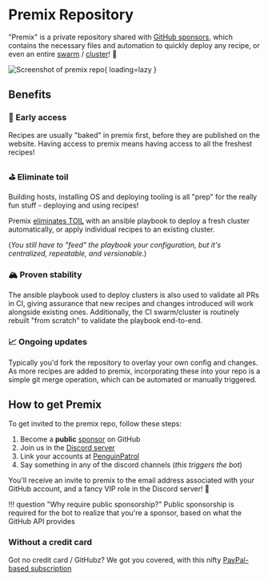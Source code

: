 # Premix Repository

"Premix" is a private repository shared with [GitHub sponsors](https://github.com/sponsors/funkypenguin), which contains the necessary files and automation to quickly deploy any recipe, or even an entire [swarm](/docker/) / [cluster](/kubernetes/)! :muscle:

![Screenshot of premix repo](/images/premix.png){ loading=lazy }

## Benefits

### 🎁 Early access

Recipes are usually "baked" in premix first, before they are published on the website. Having access to premix means having access to all the freshest recipes!

### ⛳️ Eliminate toil

Building hosts, installing OS and deploying tooling is all "prep" for the really fun stuff - deploying and using recipes! 

Premix [eliminates  TOIL](https://sre.google/sre-book/eliminating-toil/) with an ansible playbook to deploy a fresh cluster automatically, or apply individual recipes to an existing cluster. 

(*You still have to "feed" the playbook your configuration, but it's centralized, repeatable, and versionable*.)

### 🏔 Proven stability

The ansible playbook used to deploy clusters is also used to validate all PRs in CI, giving assurance that new recipes and changes introduced will work alongside existing ones. Additionally, the CI swarm/cluster is routinely rebuilt "from scratch" to validate the playbook end-to-end.

### 📈 Ongoing updates

Typically you'd fork the repository to overlay your own config and changes. As more recipes are added to premix, incorporating these into your repo is a simple git merge operation, which can be automated or manually triggered.

## How to get Premix

To get invited to the premix repo, follow these steps:

1. Become a **public** [sponsor](https://github.com/sponsors/funkypenguin) on GitHub
2. Join us in the [Discord server](http://chat.funkypenguin.co.nz)
3. Link your accounts at [PenguinPatrol](https://penguinpatrol.funkypenguin.co.nz)
4. Say something in any of the discord channels (*this triggers the bot*)

You'll receive an invite to premix to the email address associated with your GitHub account, and a fancy VIP role in the Discord server! 💪

!!! question "Why require public sponsorship?"
    Public sponsorship is required for the bot to realize that you're a sponsor, based on what the GitHub API provides

### Without a credit card

Got no credit card / GitHubz? We got you covered, with this nifty [PayPal-based subscription](https://www.paypal.com/webapps/billing/plans/subscribe?plan_id=P-95D29301K5084144PMKCWFEY)
